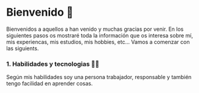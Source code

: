 # Bienvenido 👋

<!--
**Alexandru031/Alexandru031** is a ✨ _special_ ✨ repository because its `README.md` (this file) appears on your GitHub profile.

Here are some ideas to get you started:

- 🔭 I’m currently working on ...
- 🌱 I’m currently learning ...
- 👯 I’m looking to collaborate on ...
- 🤔 I’m looking for help with ...
- 💬 Ask me about ...
- 📫 How to reach me: ...
- 😄 Pronouns: ...
- ⚡ Fun fact: ...
-->

Bienvenidos a aquellos a han venido y muchas gracias por venir. En los siguientes pasos os mostraré toda la información que os interesa sobre mí, mis experiencas, mis estudios, mis hobbies, etc... Vamos a comenzar con las siguients.

### 1. Habilidades y tecnologias 👨‍💻

Según mis habilidades soy una persona trabajador, responsable y también tengo facilidad en aprender cosas.



